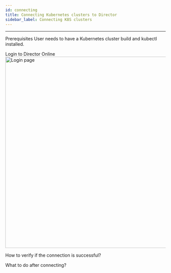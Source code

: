 ```yaml
---
id: connecting
title: Connecting Kubernetes clusters to Director
sidebar_label: Connecting K8S clusters
---
```


------


Prerequisites
User needs to have a Kubernetes cluster build and kubectl  installed. 

Login to Director Online
 <img src="/home/anupriya/mayadata-docs/docs/assets/product/login.png" alt="Login page" style="width:600px;">




How to verify if the connection is successful?



What to do after connecting?

